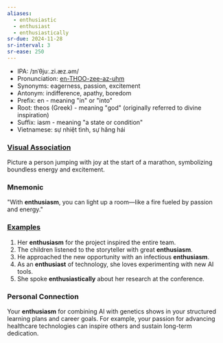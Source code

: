 ```yaml
---
aliases:
  - enthusiastic
  - enthusiast
  - enthusiastically
sr-due: 2024-11-28
sr-interval: 3
sr-ease: 250
---
```


- IPA: /ɪnˈθjuː.zi.æz.əm/
- Pronunciation: [en-THOO-zee-az-uhm](https://www.google.com/search?q=how+to+pronounce+enthusiasm)
- Synonyms: eagerness, passion, excitement
- Antonym: indifference, apathy, boredom
- Prefix: en - meaning "in" or "into"
- Root: theos (Greek) - meaning "god" (originally referred to divine inspiration)
- Suffix: iasm - meaning "a state or condition"
- Vietnamese: sự nhiệt tình, sự hăng hái

### [Visual Association](https://www.google.com/search?tbm=isch&q=enthusiasm)

Picture a person jumping with joy at the start of a marathon, symbolizing boundless energy and excitement.

### Mnemonic

"With **enthusiasm**, you can light up a room—like a fire fueled by passion and energy."

### [Examples](https://www.google.com/search?q=enthusiasm+in+a+sentence)

1. Her **enthusiasm** for the project inspired the entire team.  
2. The children listened to the storyteller with great **enthusiasm**.  
3. He approached the new opportunity with an infectious **enthusiasm**.  
4. As an **enthusiast** of technology, she loves experimenting with new AI tools.  
5. She spoke **enthusiastically** about her research at the conference.  

### Personal Connection

Your **enthusiasm** for combining AI with genetics shows in your structured learning plans and career goals. For example, your passion for advancing healthcare technologies can inspire others and sustain long-term dedication.
